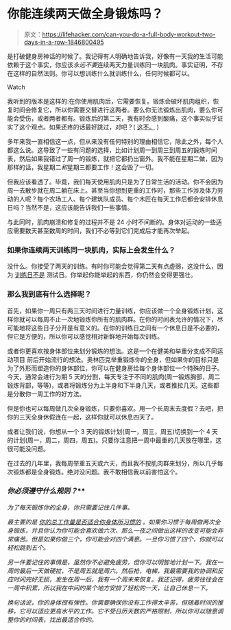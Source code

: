 # 你能连续两天做全身锻炼吗？

> 原文：<https://lifehacker.com/can-you-do-a-full-body-workout-two-days-in-a-row-1846800495>

是打破健身房神话的时候了。我记得有人明确地告诉我，好像有一天我的生活可能依赖于这个事实，你应该*永远不要*连续两天力量训练同一块肌肉。事实证明，不存在这样的自然法则。你可以想训练什么就训练什么，任何时候都可以。

Watch

我听到的版本是这样的:在你使用肌肉后，它需要恢复。锻炼会破坏肌肉组织，恢复时间会修复它，所以你需要交替进行这两者。要么你无法锻炼出肌肉，要么你可能会受伤，或者两者都有。锻炼后的第二天，我有时会感到酸痛，这个事实似乎证实了这个观点。如果还疼的话最好跳过，对吧？( [这不。](https://vitals.lifehacker.com/how-to-not-be-sore-all-the-time-1846400202) )

多年来我一直相信这一点，但从来没有任何特别的理由相信它，除此之外，每个人都这么说。这导致了一些有问题的选择，比如计划周一到周三到周五的锻炼时间表，然后如果我错过了周一的锻炼，就把它都扔出窗外。我不能在星期二做，因为那样的话，我星期二*和*星期三都要工作！这会毁了一切。

但我应该看透了。毕竟，我们每天使用肌肉只是为了日常生活的活动。你不会因为周一去散步就在周二躺在床上。甚至当你想到更重的工作时，那些工作涉及体力劳动的人呢？每个农场工人、每个建筑队成员、每个木匠在每天工作后都会安排休息日吗？当然不是，这应该能告诉我们一些事情。

与此同时，肌肉崩溃和修复的过程并不是 24 小时不间断的。身体对运动的一些适应需要数天甚至数周的时间，我们不必等到它们完成后才能再次举起。

### 如果你连续两天训练同一块肌肉，实际上会发生什么？

没什么。你接受了两天的训练。有时你可能会觉得第二天有点虚弱，这没什么，因为 [训练日不是](https://vitals.lifehacker.com/when-can-you-expect-a-personal-record-in-the-gym-1846765539) 测试日。你举起你能举起的东西，你仍然会变得更强壮。

### 那么我到底有什么选择呢？

首先，如果你一周只有两三天时间进行力量训练，你应该做一个全身锻炼计划，这样你就可以每周不止一次地锻炼你所有的肌肉群。在你的时间表允许的情况下，尽可能地将这些日子分开是有意义的。在你的训练日之间有一个休息日是不必要的，但它是方便的，所以你可以感觉相对新鲜地开始每次训练。

或者你更喜欢按身体部位来划分锻炼的想法。这是一个在健美和举重分支成不同运动项目 前后开始流行的想法。奥林匹克举重锻炼你的全身，但如果你的目标只是为了外形而塑造你的身体部位，你可以在健身房给每个身体部位一个特殊的日子。今天，通常会进行为期 5 天的分割，每天专注于不同的肌肉(周一锻炼胸部，周二锻炼背部，等等)，或者将锻炼分为上半身和下半身几天，或者推拉几天。这些都是分散你一周工作的好方法。

但是你也可以每周做几次全身锻炼，只要你喜欢。用一个长周末去度假？去吧，把你的三天全身休假连在一起，这样你就可以休息四天了。

或者让我们说，你想从一个 3 天的锻炼计划(周一，周三，周五)切换到一个 4 天的计划(周一，周二，周四，周五)。只要你注意把一周中最重的几天放在哪里，这很可能没问题。

在过去的几年里，我每周举重五天或六天，而且我不按肌肉群来划分，所以几乎每次锻炼都是全身锻炼。绝对没问题。我不敢相信我以前害怕这个。

### **你必须遵守什么规则*？***

*为了每天锻炼你的全身，你只需要记住几件事。*

*最主要的是 [你的总工作量是否适合你身体所习惯的](https://vitals.lifehacker.com/do-you-really-need-a-rest-day-after-exercise-1792349953) 。如果你习惯于每周做两次全身锻炼，并且你认为你可能会喜欢做六次，那么一夜之间做出这样的改变可能会非常痛苦。但是如果你做三个，你可能会对四个满意。一旦你习惯了四个，你就可以轻松跳到五个。*

*另一件要记住的事情是，虽然你不必避免疲劳，但你可以明智地计划一下。我在一周的最后一天做硬拉，不是周五就是周六。然后抢，电梯，我最需要我的协调和反应时间完好无损，发生在周一后，我有一个周末来恢复。我还记得，疲劳往往会在一周中积累，所以我在中间的某个地方安排了轻松的一天，让自己休息一下。*

*换句话说，你的身体很有弹性。你需要确保你没有工作得太辛苦，但随着时间的推移，它可以适应更高水平的工作。它不受日历天数的严格限制，所以你可以随意调整你的时间表，找出最适合你的。*